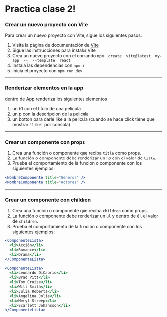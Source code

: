# Practica clase 2!

### Crear un nuevo proyecto con Vite

Para crear un nuevo proyecto con Vite, sigue los siguientes pasos:

1. Visita la página de documentación de [Vite](https://vitejs.dev/guide/)
2. Sigue las instrucciones para instalar Vite
3. Crea un nuevo proyecto con el comando `npm  create  vite@latest  my-app  --  --template  react`
4. Instala las dependencias con `npm i`
5. Inicia el proyecto con `npm run dev`

---

### Renderizar elementos en la app

dentro de App renderiza los siguientes elementos
1. un h1 con el titulo de una pelicula
2. un p con la descripcion de la pelicula
3. un botton para darle like a la pelicula (cuando se hace click tiene que mostrar `'like'` por consola)

---

### Crear un componente con props

1. Crea una función o componente que reciba `title` como props.
2. La función o componente debe renderizar un `h3` con el valor de `title`.
3. Prueba el comportamiento de la función o componente con los siguientes ejemplos:

```jsx
<NombreComponente title="Géneros" />
<NombreComponente title="Actores" />
```

---

### Crear un componente con children

1. Crea una función o componente que reciba `children` como props.
2. La función o componente debe renderizar un `ul` y dentro de él, el valor de `children`.
3. Prueba el comportamiento de la función o componente con los siguientes ejemplos:

```jsx
<ComponenteLista>
  <li>Acción</li>
  <li>Romance</li>
  <li>Drama</li>
</ComponenteLista>

<ComponenteLista>
  <li>Leonardo DiCaprio</li>
  <li>Brad Pitt</li>
  <li>Tom Cruise</li>
  <li>Will Smith</li>
  <li>Julia Roberts</li>
  <li>Angelina Jolie</li>
  <li>Meryl Streep</li>
  <li>Scarlett Johansson</li>
</ComponenteLista>
```
